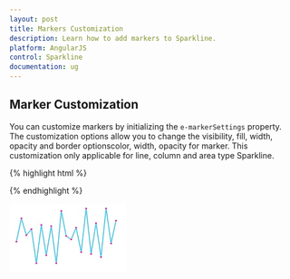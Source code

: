 ```yaml
---
layout: post
title: Markers Customization
description: Learn how to add markers to Sparkline.
platform: AngularJS
control: Sparkline
documentation: ug
---
```


## Marker Customization

You can customize markers by initializing the `e-markerSettings` property. The customization options allow you to change the visibility, fill, width, opacity and border optionscolor, width, opacity for marker. This customization only applicable for line, column and area type Sparkline.

{% highlight html %}

<html xmlns="http://www.w3.org/1999/xhtml" lang="en" ng-app="SparklineApp">
    <head>
        <title>Essential Studio for AngularJS: Sparkline</title>
        <!--CSS and Script file References -->
    </head>
  <body ng-controller="SparkCtrl">
    <div id="container" >
    <ej-sparkline e-markersettings-visible="true" e-markersettings-fill="#ff14ae" e-markersettings-width="4" 
    e-markersettings-boder-width="1"></ej-sparkline>
    </div>
    <script>
    angular.module('SparkApp', ['ejangular'])
    .controller('SparkCtrl', function ($scope) {
                });
    </script>
    </body>
</html>


{% endhighlight %}

![](Marker-Customization_images/Marker-Customization_img1.png)
